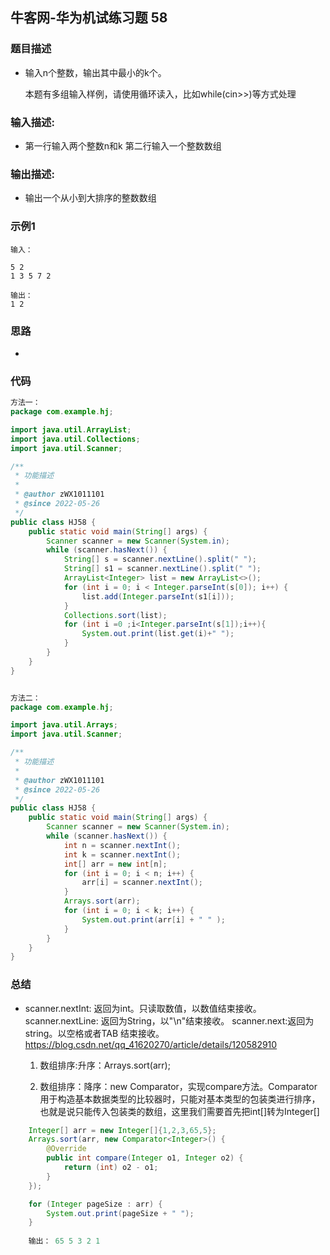 ## 牛客网-华为机试练习题 58

### 题目描述

*   输入n个整数，输出其中最小的k个。

    本题有多组输入样例，请使用循环读入，比如while(cin>>)等方式处理

### 输入描述:

+   第一行输入两个整数n和k
    第二行输入一个整数数组

### 输出描述:

*  输出一个从小到大排序的整数数组

### 示例1

```
输入：

5 2
1 3 5 7 2

输出：
1 2
```
### 思路
*   
### 代码

```Java
方法一：
package com.example.hj;

import java.util.ArrayList;
import java.util.Collections;
import java.util.Scanner;

/**
 * 功能描述
 *
 * @author zWX1011101
 * @since 2022-05-26
 */
public class HJ58 {
    public static void main(String[] args) {
        Scanner scanner = new Scanner(System.in);
        while (scanner.hasNext()) {
            String[] s = scanner.nextLine().split(" ");
            String[] s1 = scanner.nextLine().split(" ");
            ArrayList<Integer> list = new ArrayList<>();
            for (int i = 0; i < Integer.parseInt(s[0]); i++) {
                list.add(Integer.parseInt(s1[i]));
            }
            Collections.sort(list);
            for (int i =0 ;i<Integer.parseInt(s[1]);i++){
                System.out.print(list.get(i)+" ");
            }
        }
    }
}


方法二：
package com.example.hj;

import java.util.Arrays;
import java.util.Scanner;

/**
 * 功能描述
 *
 * @author zWX1011101
 * @since 2022-05-26
 */
public class HJ58 {
    public static void main(String[] args) {
        Scanner scanner = new Scanner(System.in);
        while (scanner.hasNext()) {
            int n = scanner.nextInt();
            int k = scanner.nextInt();
            int[] arr = new int[n];
            for (int i = 0; i < n; i++) {
                arr[i] = scanner.nextInt();
            }
            Arrays.sort(arr);
            for (int i = 0; i < k; i++) {
                System.out.print(arr[i] + " " );
            }
        }
    }
}

```
### 总结
*  scanner.nextInt: 返回为int。只读取数值，以数值结束接收。
   scanner.nextLine: 返回为String，以"\n"结束接收。
   scanner.next:返回为string。以空格或者TAB 结束接收。
   https://blog.csdn.net/qq_41620270/article/details/120582910

   1.   数组排序:升序：Arrays.sort(arr);

   2.   数组排序：降序：new Comparator，实现compare方法。Comparator用于构造基本数据类型的比较器时，只能对基本类型的包装类进行排序，也就是说只能传入包装类的数组，这里我们需要首先把int[]转为Integer[]
   
```Java
    Integer[] arr = new Integer[]{1,2,3,65,5};
    Arrays.sort(arr, new Comparator<Integer>() {
        @Override
        public int compare(Integer o1, Integer o2) {
            return (int) o2 - o1;
        }
    });

    for (Integer pageSize : arr) {
        System.out.print(pageSize + " ");
    }
        
    输出： 65 5 3 2 1 
```
